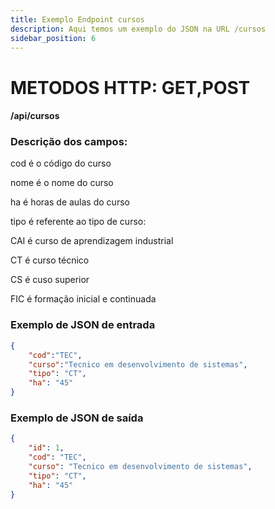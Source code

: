 ```yaml
---
title: Exemplo Endpoint cursos
description: Aqui temos um exemplo do JSON na URL /cursos 
sidebar_position: 6
---
```

# METODOS HTTP: GET,POST
#### /api/cursos
### Descrição dos campos:

cod é o código do curso

nome é o nome do curso

ha é horas de aulas do curso

tipo é referente ao tipo de curso:

CAI é curso de aprendizagem industrial

CT é curso técnico

CS é cuso superior

FIC é formação inicial e continuada

### Exemplo de JSON de entrada
```json    
{
    "cod":"TEC",
    "curso":"Tecnico em desenvolvimento de sistemas",
    "tipo": "CT",
    "ha": "45"
}
```   
### Exemplo de JSON de saída
```json    
{
	"id": 1,
	"cod": "TEC",
	"curso": "Tecnico em desenvolvimento de sistemas",
	"tipo": "CT",
	"ha": "45"
}
```    